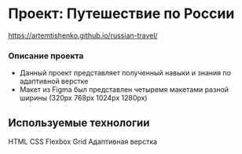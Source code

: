 # Проект: Путешествие по России
https://artemtishenko.github.io/russian-travel/

### Описание проекта
* Данный проект представляет полученный навыки и знания по адаптивной верстке
* Макет из Figma был представлен четыремя макетами разной ширины (320px 768px 1024px 1280px)

## Используемые технологии
HTML
CSS
Flexbox
Grid
Адаптивная верстка





